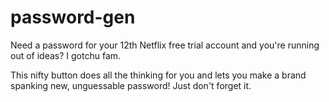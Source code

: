 # password-gen
Need a password for your 12th Netflix free trial account and you're running out of ideas? I gotchu fam.

This nifty button does all the thinking for you and lets you make a brand spanking new, unguessable password! Just don't forget it. 

